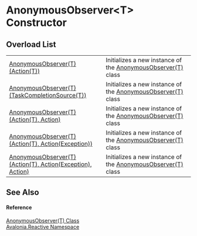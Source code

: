 # AnonymousObserver&lt;T&gt; Constructor


## Overload List
<table>
<tr>
<td><a href="M_Avalonia_Reactive_AnonymousObserver_1__ctor_3">AnonymousObserver(T)(Action(T))</a></td>
<td>Initializes a new instance of the <a href="T_Avalonia_Reactive_AnonymousObserver_1">AnonymousObserver(T)</a> class</td>
</tr>
<tr>
<td><a href="M_Avalonia_Reactive_AnonymousObserver_1__ctor_4">AnonymousObserver(T)(TaskCompletionSource(T))</a></td>
<td>Initializes a new instance of the <a href="T_Avalonia_Reactive_AnonymousObserver_1">AnonymousObserver(T)</a> class</td>
</tr>
<tr>
<td><a href="M_Avalonia_Reactive_AnonymousObserver_1__ctor">AnonymousObserver(T)(Action(T), Action)</a></td>
<td>Initializes a new instance of the <a href="T_Avalonia_Reactive_AnonymousObserver_1">AnonymousObserver(T)</a> class</td>
</tr>
<tr>
<td><a href="M_Avalonia_Reactive_AnonymousObserver_1__ctor_2">AnonymousObserver(T)(Action(T), Action(Exception))</a></td>
<td>Initializes a new instance of the <a href="T_Avalonia_Reactive_AnonymousObserver_1">AnonymousObserver(T)</a> class</td>
</tr>
<tr>
<td><a href="M_Avalonia_Reactive_AnonymousObserver_1__ctor_1">AnonymousObserver(T)(Action(T), Action(Exception), Action)</a></td>
<td>Initializes a new instance of the <a href="T_Avalonia_Reactive_AnonymousObserver_1">AnonymousObserver(T)</a> class</td>
</tr>
</table>

## See Also


#### Reference
<a href="T_Avalonia_Reactive_AnonymousObserver_1">AnonymousObserver(T) Class</a>  
<a href="N_Avalonia_Reactive">Avalonia.Reactive Namespace</a>  

